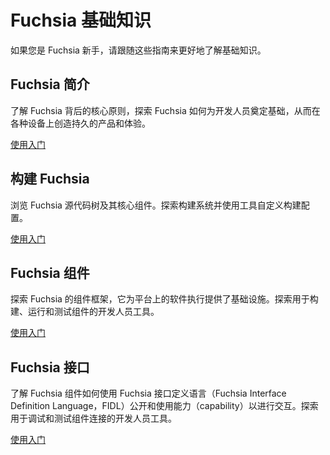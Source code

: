 <!--
# Fuchsia fundamentals
 -->
# Fuchsia 基础知识

<!--
If you are new to Fuchsia, follow these guides to gain a better understanding of
the fundamentals.
 -->
如果您是 Fuchsia 新手，请跟随这些指南来更好地了解基础知识。

<!--
## Introduction to Fuchsia
 -->
## Fuchsia 简介

<!--
Understand the core principles behind Fuchsia and explore how Fuchsia creates a
foundation for developers to create long-lasting products and experiences across
a broad range of devices.
 -->
了解 Fuchsia 背后的核心原则，探索 Fuchsia 如何为开发人员奠定基础，从而在各种设备上创造持久的产品和体验。

<!--
<a class="button button-primary"
    href="/get-started/learn/intro">Get Started</a>
 -->
<a class="button button-primary"
    href="/get-started/learn/intro">使用入门</a>

<!--
## Building Fuchsia
 -->
## 构建 Fuchsia 

<!--
Navigate the Fuchsia source tree and its core components. Explore the build
system and use the tools to customize the build configuration.
 -->
浏览 Fuchsia 源代码树及其核心组件。探索构建系统并使用工具自定义构建配置。

<!--
<a class="button button-primary"
    href="/get-started/learn/build">Get Started</a>
 -->
<a class="button button-primary"
    href="/get-started/learn/build">使用入门</a>

<!--
## Fuchsia Components
 -->
## Fuchsia 组件

<!--
Discover Fuchsia's component framework, which provides the infrastructure for
software execution on the platform. Explore the developer tools to build, run,
and test components.
 -->
探索 Fuchsia 的组件框架，它为平台上的软件执行提供了基础设施。探索用于构建、运行和测试组件的开发人员工具。

<!--
<a class="button button-primary"
    href="/get-started/learn/components">Get Started</a>
 -->
<a class="button button-primary"
    href="/get-started/learn/components">使用入门</a>

<!--
## Fuchsia Interfaces
 -->
## Fuchsia 接口

<!--
Learn how Fuchsia components expose and consume capabilities to interact with
one another using the Fuchsia Interface Definition Language (FIDL). Explore the
developer tools to debug and test component connections.
 -->
了解 Fuchsia 组件如何使用 Fuchsia 接口定义语言（Fuchsia Interface Definition Language，FIDL）公开和使用能力（capability）以进行交互。探索用于调试和测试组件连接的开发人员工具。

<!--
<a class="button button-primary"
    href="/get-started/learn/fidl">Get Started</a>
 -->
<a class="button button-primary"
    href="/get-started/learn/fidl">使用入门</a>
